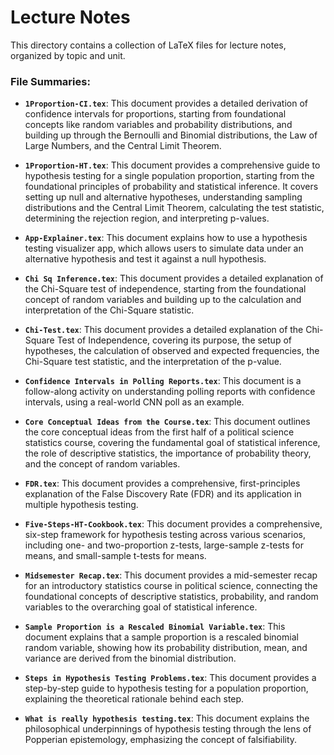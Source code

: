 # Lecture Notes

This directory contains a collection of LaTeX files for lecture notes, organized by topic and unit.

### File Summaries:

*   **`1Proportion-CI.tex`**: This document provides a detailed derivation of confidence intervals for proportions, starting from foundational concepts like random variables and probability distributions, and building up through the Bernoulli and Binomial distributions, the Law of Large Numbers, and the Central Limit Theorem.

*   **`1Proportion-HT.tex`**: This document provides a comprehensive guide to hypothesis testing for a single population proportion, starting from the foundational principles of probability and statistical inference. It covers setting up null and alternative hypotheses, understanding sampling distributions and the Central Limit Theorem, calculating the test statistic, determining the rejection region, and interpreting p-values.

*   **`App-Explainer.tex`**: This document explains how to use a hypothesis testing visualizer app, which allows users to simulate data under an alternative hypothesis and test it against a null hypothesis.

*   **`Chi Sq Inference.tex`**: This document provides a detailed explanation of the Chi-Square test of independence, starting from the foundational concept of random variables and building up to the calculation and interpretation of the Chi-Square statistic.

*   **`Chi-Test.tex`**: This document provides a detailed explanation of the Chi-Square Test of Independence, covering its purpose, the setup of hypotheses, the calculation of observed and expected frequencies, the Chi-Square test statistic, and the interpretation of the p-value.

*   **`Confidence Intervals in Polling Reports.tex`**: This document is a follow-along activity on understanding polling reports with confidence intervals, using a real-world CNN poll as an example.

*   **`Core Conceptual Ideas from the Course.tex`**: This document outlines the core conceptual ideas from the first half of a political science statistics course, covering the fundamental goal of statistical inference, the role of descriptive statistics, the importance of probability theory, and the concept of random variables.

*   **`FDR.tex`**: This document provides a comprehensive, first-principles explanation of the False Discovery Rate (FDR) and its application in multiple hypothesis testing.

*   **`Five-Steps-HT-Cookbook.tex`**: This document provides a comprehensive, six-step framework for hypothesis testing across various scenarios, including one- and two-proportion z-tests, large-sample z-tests for means, and small-sample t-tests for means.

*   **`Midsemester Recap.tex`**: This document provides a mid-semester recap for an introductory statistics course in political science, connecting the foundational concepts of descriptive statistics, probability, and random variables to the overarching goal of statistical inference.

*   **`Sample Proportion is a Rescaled Binomial Variable.tex`**: This document explains that a sample proportion is a rescaled binomial random variable, showing how its probability distribution, mean, and variance are derived from the binomial distribution.

*   **`Steps in Hypothesis Testing Problems.tex`**: This document provides a step-by-step guide to hypothesis testing for a population proportion, explaining the theoretical rationale behind each step.

*   **`What is really hypothesis testing.tex`**: This document explains the philosophical underpinnings of hypothesis testing through the lens of Popperian epistemology, emphasizing the concept of falsifiability.